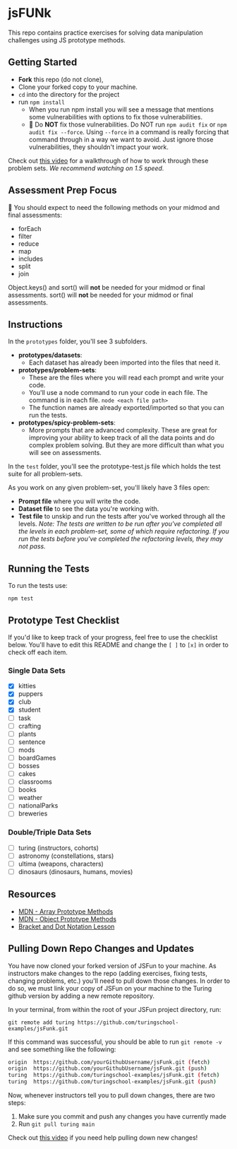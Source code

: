 # jsFUNk

This repo contains practice exercises for solving data manipulation challenges using JS prototype methods.

## Getting Started

- **Fork** this repo (do not clone),
- Clone your forked copy to your machine.
- `cd` into the directory for the project
- run `npm install`
  - When you run npm install you will see a message that mentions some vulnerabilities with options to fix those vulnerabilities.
  - 🛑 Do **NOT** fix those vulnerabilities.  Do NOT run `npm audit fix` or `npm audit fix --force`.  Using `--force` in a command is really forcing that command through in a way we want to avoid. Just ignore those vulnerabilities, they shouldn't impact your work.

Check out [this video](https://youtu.be/-TTzFwsZX1c) for a walkthrough of how to work through these problem sets. *We recommend watching on 1.5 speed.*

## Assessment Prep Focus

🚨 You should expect to need the following methods on your midmod and final assessments:

- forEach
- filter
- reduce
- map
- includes
- split
- join

Object.keys() and sort() will **not** be needed for your midmod or final assessments.
sort() will **not** be needed for your midmod or final assessments.

## Instructions

In the `prototypes` folder, you'll see 3 subfolders.

- **prototypes/datasets**:
  - Each dataset has already been imported into the files that need it.
- **prototypes/problem-sets**:  
  - These are the files where you will read each prompt and write your code.  
  - You'll use a node command to run your code in each file. The command is in each file. `node <each file path>`  
  - The function names are already exported/imported so that you can run the tests.  
- **prototypes/spicy-problem-sets**:  
  - More prompts that are advanced complexity. These are great for improving your ability to keep track of all the data points and do complex problem solving.  But they are more difficult than what you will see on assessments.  

In the `test` folder, you'll see the prototype-test.js file which holds the test suite for all problem-sets.

As you work on any given problem-set, you'll likely have 3 files open:  

- **Prompt file** where you will write the code.  
- **Dataset file** to see the data you're working with.  
- **Test file** to unskip and run the tests after you've worked through all the levels. *Note: The tests are written to be run after you've completed all the levels in each problem-set, some of which require refactoring. If you run the tests before you've completed the refactoring levels, they may not pass.*  

## Running the Tests

To run the tests use:

`npm test`

## Prototype Test Checklist

If you'd like to keep track of your progress, feel free to use the checklist below. You'll have to edit this README and change the `[ ]` to `[x]` in order to check off each item.

### Single Data Sets

- [X] kitties
- [X] puppers
- [X] club
- [X] student
- [ ] task
- [ ] crafting
- [ ] plants
- [ ] sentence
- [ ] mods
- [ ] boardGames
- [ ] bosses
- [ ] cakes
- [ ] classrooms
- [ ] books
- [ ] weather
- [ ] nationalParks
- [ ] breweries

### Double/Triple Data Sets

- [ ] turing (instructors, cohorts)
- [ ] astronomy (constellations, stars)
- [ ] ultima (weapons, characters)
- [ ] dinosaurs (dinosaurs, humans, movies)

## Resources

- [MDN - Array Prototype Methods](https://developer.mozilla.org/en-US/docs/Web/JavaScript/Reference/Global_Objects/Array/prototype#Methods)
- [MDN - Object Prototype Methods](https://developer.mozilla.org/en-US/docs/Web/JavaScript/Reference/Global_Objects/Object#Methods_of_the_Object_constructor)
- [Bracket and Dot Notation Lesson](https://curriculum.turing.edu/module2/lessons/dot_and_bracket_notation)

## Pulling Down Repo Changes and Updates

You have now cloned your forked version of JSFun to your machine. As instructors make changes to the repo (adding exercises, fixing tests, changing problems, etc.) you'll need to pull down those changes. In order to do so, we must link your copy of JSFun on your machine to the Turing github version by adding a new remote repository.

In your terminal, from within the root of your JSFun project directory, run:

`git remote add turing https://github.com/turingschool-examples/jsFunk.git`

If this command was successful, you should be able to run `git remote -v` and see something like the following:

```sh
origin  https://github.com/yourGithubUsername/jsFunk.git (fetch)
origin  https://github.com/yourGithubUsername/jsFunk.git (push)
turing  https://github.com/turingschool-examples/jsFunk.git (fetch)
turing  https://github.com/turingschool-examples/jsFunk.git (push)
```

Now, whenever instructors tell you to pull down changes, there are two steps:

1. Make sure you commit and push any changes you have currently made
2. Run `git pull turing main`

Check out [this video](https://vimeo.com/turing/review/388550182/34823726eb) if you need help pulling down new changes!

</details>
